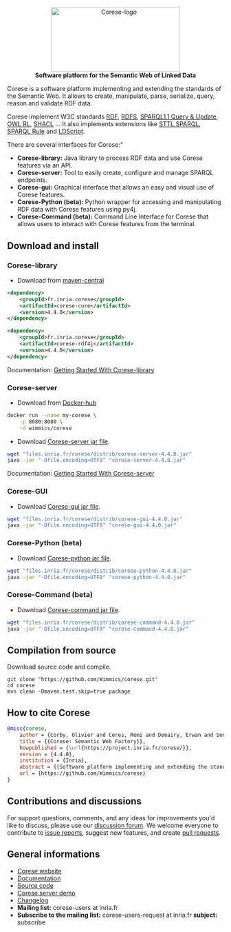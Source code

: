 <!-- markdownlint-configure-file { "MD004": { "style": "consistent" } } -->

<!-- markdownlint-disable MD033 -->

#

<p align="center">
    <a href="https://project.inria.fr/corese/">
        <img src="https://user-images.githubusercontent.com/5692787/151987397-316a61f0-8098-4d37-a4e8-69180e33261a.svg" width="300" height="149" alt="Corese-logo">
    </a>
    <br>
    <strong>Software platform for the Semantic Web of Linked Data</strong>
</p>
<!-- markdownlint-enable MD033 -->

Corese is a software platform implementing and extending the standards of the Semantic Web. It allows to create, manipulate, parse, serialize, query, reason and validate RDF data.

Corese implement W3C standards [RDF](https://www.w3.org/RDF/), [RDFS](https://www.w3.org/2001/sw/wiki/RDFS), [SPARQL1.1 Query & Update](https://www.w3.org/2001/sw/wiki/SPARQL), [OWL RL](https://www.w3.org/2005/rules/wiki/OWLRL), [SHACL](https://www.w3.org/TR/shacl/) …
It also implements extensions like [STTL SPARQL](https://files.inria.fr/corese/doc/sttl.html), [SPARQL Rule](https://files.inria.fr/corese/doc/rule.html) and [LDScript](https://files.inria.fr/corese/doc/ldscript.html).

There are several interfaces for Corese:"

- **Corese-library:** Java library to process RDF data and use Corese features via an API.
- **Corese-server:** Tool to easily create, configure and manage SPARQL endpoints.
- **Corese-gui:** Graphical interface that allows an easy and visual use of Corese features.
- **Corese-Python (beta):** Python wrapper for accessing and manipulating RDF data with Corese features using py4j.
- **Corese-Command (beta):** Command Line Interface for Corese that allows users to interact with Corese features from the terminal.

## Download and install

### Corese-library

- Download from [maven-central](https://search.maven.org/search?q=g:fr.inria.corese)

```xml
<dependency>
    <groupId>fr.inria.corese</groupId>
    <artifactId>corese-core</artifactId>
    <version>4.4.0</version>
</dependency>

<dependency>
    <groupId>fr.inria.corese</groupId>
    <artifactId>corese-rdf4j</artifactId>
    <version>4.4.0</version>
</dependency>
```

Documentation: [Getting Started With Corese-library](https://notes.inria.fr/s/hiiedLfVe#)

### Corese-server

- Download from [Docker-hub](https://hub.docker.com/r/wimmics/corese)

```sh
docker run --name my-corese \
    -p 8080:8080 \
    -d wimmics/corese
```

- Download [Corese-server jar file](https://project.inria.fr/corese/download/).

```sh
wget "files.inria.fr/corese/distrib/corese-server-4.4.0.jar"
java -jar "-Dfile.encoding=UTF8" "corese-server-4.4.0.jar"
```

Documentation: [Getting Started With Corese-server](https://notes.inria.fr/s/SoyFglO_1#)

### Corese-GUI

- Download [Corese-gui jar file](https://project.inria.fr/corese/download/).

```sh
wget "files.inria.fr/corese/distrib/corese-gui-4.4.0.jar"
java -jar "-Dfile.encoding=UTF8" "corese-gui-4.4.0.jar"
```

### Corese-Python (beta)

- Download [Corese-python jar file](https://project.inria.fr/corese/download/).

```sh
wget "files.inria.fr/corese/distrib/corese-python-4.4.0.jar"
java -jar "-Dfile.encoding=UTF8" "corese-python-4.4.0.jar"
```

### Corese-Command (beta)

- Download [Corese-command jar file](https://project.inria.fr/corese/download/).

```sh
wget "files.inria.fr/corese/distrib/corese-command-4.4.0.jar"
java -jar "-Dfile.encoding=UTF8" "corese-command-4.4.0.jar"
```

## Compilation from source

Download source code and compile.

```shell
git clone "https://github.com/Wimmics/corese.git"
cd corese
mvn clean -Dmaven.test.skip=true package
```

## How to cite Corese

```bibtex
@misc{corese,
    author = {Corby, Olivier and Ceres, Rémi and Demairy, Erwan and Song, Fuqi and Bottollier, Virginie and Savoie, Olivier},
    title = {{Corese: Semantic Web Factory}},
    howpublished = {\url{https://project.inria.fr/corese/}},
    version = {4.4.0},
    institution = {Inria},
    abstract = {{Software platform implementing and extending the standards of the Semantic Web.}},
    url = {https://github.com/Wimmics/corese}
}
```

## Contributions and discussions

For support questions, comments, and any ideas for improvements you'd like to discuss, please use our [discussion forum](https://github.com/Wimmics/corese/discussions/).
We welcome everyone to contribute to [issue reports](https://github.com/Wimmics/corese/issues), suggest new features, and create [pull requests](https://github.com/Wimmics/corese/pulls).

## General informations

- [Corese website](https://project.inria.fr/corese)
- [Documentation](https://project.inria.fr/corese/documentation/)
- [Source code](https://github.com/Wimmics/corese)
- [Corese server demo](http://corese.inria.fr/)
- [Changelog](https://github.com/Wimmics/corese/blob/master/CHANGELOG.md)
- **Mailing list:** corese-users at inria.fr
- **Subscribe to the mailing list:** corese-users-request at inria.fr **subject:** subscribe
